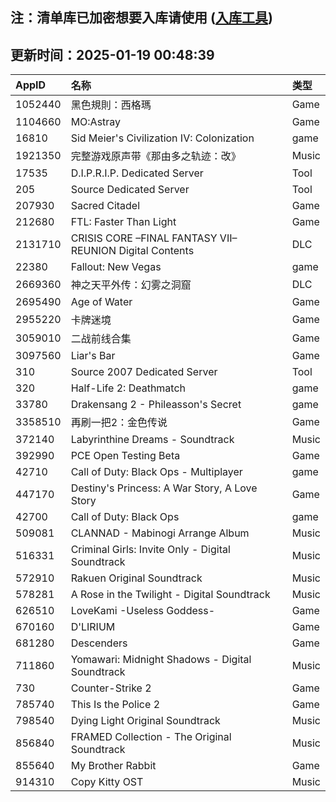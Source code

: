 ## 注：清单库已加密想要入库请使用 ([入库工具](https://github.com/BlankTMing/ManifestAutoUpdate/releases))

## 更新时间：2025-01-19 00:48:39
| AppID | 名称 | 类型  |
| :-------------------- | :----------------------------- | :----------- |
| 1052440 | 黑色規則：西格瑪| Game |
| 1104660 | MO:Astray| Game |
| 16810 | Sid Meier's Civilization IV: Colonization| game |
| 1921350 | 完整游戏原声带《那由多之轨迹：改》| Music |
| 17535 | D.I.P.R.I.P. Dedicated Server| Tool |
| 205 | Source Dedicated Server| Tool |
| 207930 | Sacred Citadel| Game |
| 212680 | FTL: Faster Than Light| Game |
| 2131710 | CRISIS CORE –FINAL FANTASY VII– REUNION Digital Contents| DLC |
| 22380 | Fallout: New Vegas| game |
| 2669360 | 神之天平外传：幻雾之洞窟| DLC |
| 2695490 | Age of Water| Game |
| 2955220 | 卡牌迷境| Game |
| 3059010 | 二战前线合集| Game |
| 3097560 | Liar's Bar| Game |
| 310 | Source 2007 Dedicated Server| Tool |
| 320 | Half-Life 2: Deathmatch| game |
| 33780 | Drakensang 2 - Phileasson's Secret| game |
| 3358510 | 再刷一把2：金色传说| Game |
| 372140 | Labyrinthine Dreams - Soundtrack| Music |
| 392990 | PCE Open Testing Beta| Game |
| 42710 | Call of Duty: Black Ops - Multiplayer| game |
| 447170 | Destiny's Princess: A War Story, A Love Story| Game |
| 42700 | Call of Duty: Black Ops| game |
| 509081 | CLANNAD - Mabinogi Arrange Album| Music |
| 516331 | Criminal Girls: Invite Only - Digital Soundtrack| Music |
| 572910 | Rakuen Original Soundtrack| Music |
| 578281 | A Rose in the Twilight - Digital Soundtrack| Music |
| 626510 | LoveKami -Useless Goddess-| Game |
| 670160 | D'LIRIUM| Game |
| 681280 | Descenders| Game |
| 711860 | Yomawari: Midnight Shadows - Digital Soundtrack| Music |
| 730 | Counter-Strike 2| Game |
| 785740 | This Is the Police 2| Game |
| 798540 | Dying Light Original Soundtrack| Music |
| 856840 | FRAMED Collection - The Original Soundtrack| Music |
| 855640 | My Brother Rabbit| Game |
| 914310 | Copy Kitty OST| Music |
